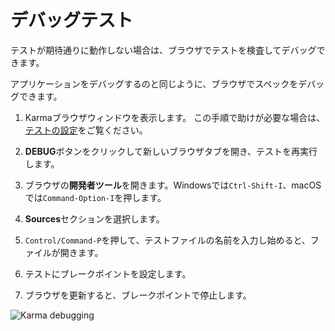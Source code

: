 # デバッグテスト

テストが期待通りに動作しない場合は、ブラウザでテストを検査してデバッグできます。

アプリケーションをデバッグするのと同じように、ブラウザでスペックをデバッグできます。

1. Karmaブラウザウィンドウを表示します。
    この手順で助けが必要な場合は、[テストの設定](guide/testing#set-up-testing)をご覧ください。

1. **DEBUG**ボタンをクリックして新しいブラウザタブを開き、テストを再実行します。
1. ブラウザの**開発者ツール**を開きます。Windowsでは`Ctrl-Shift-I`、macOSでは`Command-Option-I`を押します。
1. **Sources**セクションを選択します。
1. `Control/Command-P`を押して、テストファイルの名前を入力し始めると、ファイルが開きます。
1. テストにブレークポイントを設定します。
1. ブラウザを更新すると、ブレークポイントで停止します。

<img alt="Karma debugging" src="assets/images/guide/testing/karma-1st-spec-debug.png">
